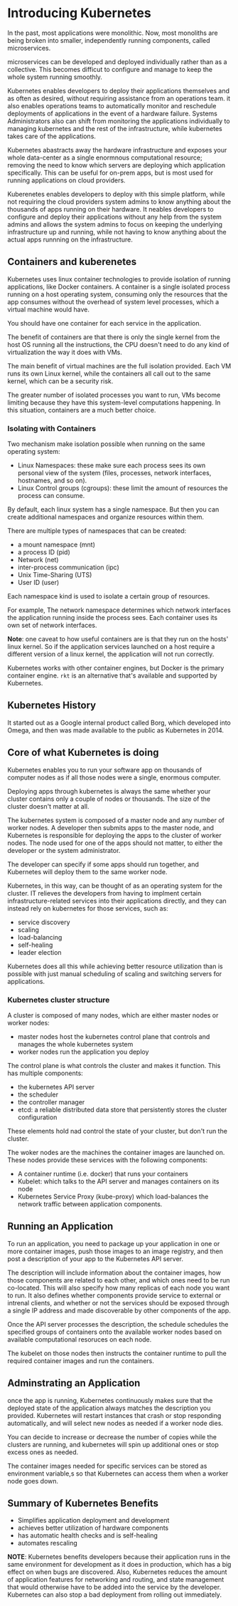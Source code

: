 # Introducing Kubernetes

In the past, most applications were monolithic. Now, most monoliths are being broken into smaller, independently running components, called microservices.

microservices can be developed and deployed individually rather than as a collective. This becomes difficut to configure and manage to keep the whole system running smoothly.

Kubernetes enables developers to deploy their applications themselves and as often as desired, without requiring assistance from an operations team. it also enables operations teams to automatically monitor and reschedule deployments of applications in the event of a hardware failure. Systems Administrators also can shift from monitoring the applications individually to managing kubernetes and the rest of the infrastructure, while kubernetes takes care of the applications.

Kubernetes abastracts away the hardware infrastructure and exposes your whole data-center as a single enormnous computational resource; removing the need to know which servers are deploying which application specifically. This can be useful for on-prem apps, but is most used for running applications on cloud providers.

Kuberenetes enables developers to deploy with this simple platform, while not requiring the cloud providers system admins to know anything about the thousands of apps running on their hardware. It neables developers to configure and deploy their applications without any help from the system admins and allows the system admins to focus on keeping the underlying infrastructure up and running, while not having to know anything about the actual apps runnning on the infrastructure.

## Containers and kuberenetes

Kubernetes uses linux container technologies to provide isolation of running applications, like Docker containers. A container is a single isolated process running on a host operating system, consuming only the resources that the app consumes without the overhead of system level processes, which a virtual machine would have.

You should have one container for each service in the application.

The benefit of containers are that there is only the single kernel from the host OS running all the instructions, the CPU doesn't need to do any kind of virtualization the way it does with VMs.

The main benefit of virtual machines are the full isolation provided. Each VM runs its own Linux kernel, while the containers all call out to the same kernel, which can be a security risk.

The greater number of isolated processes you want to run, VMs become limiting because they have this system-level computations happening. In this situation, containers are a much better choice.

### Isolating with Containers

Two mechanism make isolation possible when running on the same operating system:

- Linux Namespaces: these make sure each process sees its own personal view of the system (files, processes, network interfaces, hostnames, and so on).
- Linux Control groups (cgroups): these limit the amount of resources the process can consume.

By default, each linux system has a single namespace. But then you can create additional namespaces and organize resources within them.

There are multiple types of namespaces that can be created:

- a mount namespace (mnt)
- a process ID (pid)
- Network (net)
- inter-process communication (ipc)
- Unix Time-Sharing (UTS)
- User ID (user)

Each namespace kind is used to isolate a certain group of resources.

For example, The network namespace determines which network interfaces the application running inside the process sees. Each container uses its own set of network interfaces.

**Note**: one caveat to how useful containers are is that they run on the hosts' linux kernel. So if the application services launched on a host require a different version of a linux kernel, the application will not run correctly.

Kubernetes works with other container engines, but Docker is the primary container engine. `rkt` is an alternative that's available and supported by Kubernetes.

## Kubernetes History

It started out as a Google internal product called Borg, which developed into Omega, and then was made available to the public as Kubernetes in 2014.

## Core of what Kubernetes is doing

Kubernetes enables you to run your software app on thousands of computer nodes as if all those nodes were a single, enormous computer.

Deploying apps through kubernetes is always the same whether your cluster contains only a couple of nodes or thousands. The size of the cluster doesn't matter at all.

The kubernetes system is composed of a master node and any number of worker nodes. A developer then submits apps to the master node, and Kubernetes is responsible for deploying the apps to the cluster of worker nodes. The node used for one of the apps should not matter, to either the developer or the system administrator.

The developer can specify if some apps should run together, and Kubernetes will deploy them to the same worker node.

Kubernetes, in this way, can be thought of as an operating system for the cluster. IT relieves the developers from having to implment certain infrastructure-related services into their applications directly, and they can instead rely on kubernetes for those services, such as:

- service discovery
- scaling
- load-balancing
- self-healing
- leader election

Kubernetes does all this while achieving better resource utilization than is possible with just manual scheduling of scaling and switching servers for applications.

### Kubernetes cluster structure

A cluster is composed of many nodes, which are either master nodes or worker nodes:

- master nodes host the kubernetes control plane that controls and manages the whole kubernetes system
- worker nodes run the application you deploy

The control plane is what controls the cluster and makes it function. This has multiple components:

- the kubernetes API server
- the scheduler
- the controller manager
- etcd: a reliable distributed data store that persistently stores the cluster configuration

These elements hold nad control the state of your cluster, but don't run the cluster.

The woker nodes are the machines the container images are launched on. These nodes provide these services with the following components:

- A container runtime (i.e. docker) that runs your containers
- Kubelet: which talks to the API server and manages containers on its node
- Kubernetes Service Proxy (kube-proxy) which load-balances the network traffic between application components.

## Running an Application

To run an application, you need to package up your application in one or more container images, push those images to an image registry, and then post a description of your app to the Kubernetes API server.

The description will include information about the container images, how those components are related to each other, and which ones need to be run co-located. This will also specify how many replicas of each node you want to run. It also defines whether components provide service to external or intrenal clients, and whether or not the services should be exposed through a single IP address and made discoverable by other components of the app.

Once the API server processes the description, the schedule schedules the specified groups of containers onto the available worker nodes based on available computational resoruces on each node.

The kubelet on those nodes then instructs the container runtime to pull the required container images and run the containers.

## Adminstrating an Application

once the app is running, Kubernetes continuously makes sure that the deployed state of the application always matches the description you provided. Kubernetes will restart instances that crash or stop responding automatically, and will select new nodes as needed if a worker node dies.

You can decide to increase or decrease the number of copies while the clusters are running, and kubernetes will spin up additional ones or stop excess ones as needed.

The container images needed for specific services can be stored as environment variable,s so that Kubernetes can access them when a worker node goes down.

## Summary of Kubernetes Benefits

- Simplifies application deployment and development
- achieves better utilization of hardware components
- has automatic health checks and is self-healing
- automates rescaling

**NOTE**: Kubernetes benefits developers because their application runs in the same environment for development as it does in production, which has a big effect on when bugs are discovered. Also, Kubernetes reduces the amount of application features for networking and routing, and state management that would otherwise have to be added into the service by the developer. Kubernetes can also stop a bad deployment from rolling out immediately.
